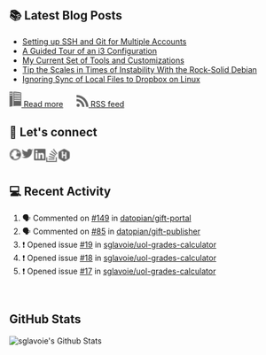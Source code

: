 ## 📚 Latest Blog Posts

<!-- BLOG-POST-LIST:START -->
- [Setting up SSH and Git for Multiple Accounts](https://www.sglavoie.com/posts/2020/10/03/setting-up-ssh-and-git-for-multiple-accounts/)
- [A Guided Tour of an i3 Configuration](https://www.sglavoie.com/posts/2020/08/15/a-guided-tour-of-an-i3-configuration/)
- [My Current Set of Tools and Customizations](https://www.sglavoie.com/posts/2020/06/06/my-current-set-of-tools-and-customizations/)
- [Tip the Scales in Times of Instability With the Rock-Solid Debian](https://www.sglavoie.com/posts/2020/04/05/tip-the-scales-in-times-of-instability-with-the-rock-solid-debian/)
- [Ignoring Sync of Local Files to Dropbox on Linux](https://www.sglavoie.com/posts/2019/11/30/ignoring-sync-of-local-files-to-dropbox-on-linux/)
<!-- BLOG-POST-LIST:END -->


[<img alt="rss feed" width="22px" src="./assets/readthedocs.svg" /> Read more][website] &nbsp;&nbsp;&nbsp;&nbsp; [<img alt="rss feed" width="22px" src="./assets/rss.svg" /> RSS feed][rss]

## 🔌 Let's connect

[<img align="left" alt="sglavoie.com" width="22px" src="./assets/globe.svg" />][website]
[<img align="left" alt="sgdlavoie | Twitter" width="22px" src="./assets/twitter.svg" />][twitter]
[<img align="left" alt="sglavoie | LinkedIn" width="22px" src="./assets/linkedin.svg" />][linkedin]
[<img align="left" alt="sglavoie | Stackoverflow" width="22px" src="./assets/stackoverflow.svg" />][stackoverflow]
[<img align="left" alt="sglavoie | HackRank" width="22px" src="./assets/hackerrank.svg" />][hackerrank]

<br /><br />

## :computer: Recent Activity

<!--START_SECTION:activity-->
1. 🗣 Commented on [#149](https://github.com/datopian/gift-portal/issues/149) in [datopian/gift-portal](https://github.com/datopian/gift-portal)
2. 🗣 Commented on [#85](https://github.com/datopian/gift-publisher/issues/85) in [datopian/gift-publisher](https://github.com/datopian/gift-publisher)
3. ❗️ Opened issue [#19](https://github.com/sglavoie/uol-grades-calculator/issues/19) in [sglavoie/uol-grades-calculator](https://github.com/sglavoie/uol-grades-calculator)
4. ❗️ Opened issue [#18](https://github.com/sglavoie/uol-grades-calculator/issues/18) in [sglavoie/uol-grades-calculator](https://github.com/sglavoie/uol-grades-calculator)
5. ❗️ Opened issue [#17](https://github.com/sglavoie/uol-grades-calculator/issues/17) in [sglavoie/uol-grades-calculator](https://github.com/sglavoie/uol-grades-calculator)
<!--END_SECTION:activity-->


<br />

## GitHub Stats

<img alt="sglavoie's Github Stats" src="https://github-readme-stats.sglavoie.vercel.app/api?username=sglavoie&show_icons=true&title_color=5DC1FF&icon_color=fca311&text_color=e5e5e5&bg_color=000000" />

<br /><br />

[hackerrank]: https://www.hackerrank.com/sglavoie
[rss]: https://www.sglavoie.com/feeds/sglavoie.rss.xml
[website]: https://www.sglavoie.com
[twitter]: https://twitter.com/sgdlavoie
[linkedin]: https://www.linkedin.com/in/sglavoie
[stackoverflow]: https://stackoverflow.com/story/sglavoie
